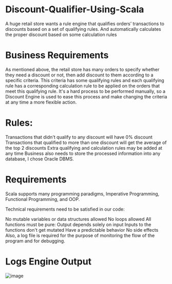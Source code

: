 # Discount-Qualifier-Using-Scala
A huge retail store wants a rule engine that qualifies orders’ transactions to discounts based on a set of qualifying rules. And automatically calculates the proper discount based on some calculation rules

# Business Requirements
As mentioned above, the retail store has many orders to specify whether they need a discount or not, then add discount to them according to a specific criteria. This criteria has some qualifying rules and each qualifying rule has a corresponding calculation rule to be applied on the orders that meet this qualifying rule. It's a hard process to be performed manually, so a Discount Engine is used to ease this process and make changing the criteria at any time a more flexible action.

# Rules:

Transactions that didn't qualify to any discount will have 0% discount
Transactions that qualified to more than one discount will get the average of the top 2 discounts
Extra qualifying and calculation rules may be added at any time
Business also needs to store the processed information into any database, I chose Oracle DBMS.

# Requirements

Scala supports many programming paradigms, Imperative Programming, Functional Programming, and OOP.

Technical requirements need to be satisfied in our code:

No mutable variables or data structures allowed
No loops allowed
All functions must be pure:
Output depends solely on input
Inputs to the functions don't get mutated
Have a predictable behavior
No side effects
Also, a log file is required for the purpose of monitoring the flow of the program and for debugging.

# Logs Engine Output

![image](https://github.com/MohamedKaram97/Discount-Qualifier-Using-Scala/assets/154819767/d886cc05-95d5-4aa2-a06c-edcd25152898)


